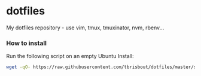 dotfiles
========

My dotfiles repository - use vim, tmux, tmuxinator, nvm, rbenv...

### How to install

Run the following script on an empty Ubuntu Install:
```sh
wget -qO- https://raw.githubusercontent.com/tbrisbout/dotfiles/master/setup | bash
```
